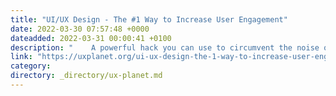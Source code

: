 ```yaml
---
title: "UI/UX Design - The #1 Way to Increase User Engagement"
date: 2022-03-30 07:57:48 +0000
dateadded: 2022-03-31 00:00:41 +0100
description: "    A powerful hack you can use to circumvent the noise of the market and exponentially increase your user engagement.  Continue reading on UX Planet »  "
link: "https://uxplanet.org/ui-ux-design-the-1-way-to-increase-user-engagement-f3ee27541ffc?source=rss----819cc2aaeee0---4"
category:
directory: _directory/ux-planet.md
---
```

